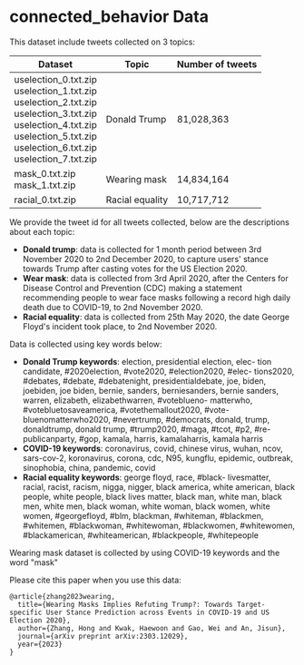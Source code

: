 # connected_behavior Data

This dataset include tweets  collected on 3 topics:

| Dataset | Topic | Number of tweets |
|---|---|---|
| uselection_0.txt.zip <br> uselection_1.txt.zip <br> uselection_2.txt.zip <br> uselection_3.txt.zip <br> uselection_4.txt.zip <br> uselection_5.txt.zip <br> uselection_6.txt.zip <br> uselection_7.txt.zip | Donald Trump | 81,028,363 |
| mask_0.txt.zip <br> mask_1.txt.zip | Wearing mask | 14,834,164 |
| racial_0.txt.zip | Racial equality | 10,717,712 |

We provide the tweet id for all tweets collected, below are the descriptions about each topic:
- **Donald trump**: data is collected for 1 month period between 3rd November 2020 to 2nd December 2020, to capture users' stance towards Trump after casting votes for the US Election 2020.
- **Wear mask**: data is collected from 3rd April 2020, after the Centers for Disease Control and Prevention (CDC) making a statement recommending people to wear face masks following a record high daily death due to COVID-19, to 2nd November 2020.
- **Racial equality**: data is collected from 25th May 2020, the date George Floyd's incident took place, to 2nd November 2020.

Data is collected using key words below:
- **Donald Trump keywords**: election, presidential election, elec- tion candidate, #2020election, #vote2020, #election2020, #elec- tions2020, #debates, #debate, #debatenight, presidentialdebate, joe, biden, joebiden, joe biden, bernie, sanders, berniesanders, bernie sanders, warren, elizabeth, elizabethwarren, #voteblueno- matterwho, #votebluetosaveamerica, #votethemallout2020, #vote- bluenomatterwho2020, #nevertrump, #democrats, donald, trump, donaldtrump, donald trump, #trump2020, #maga, #tcot, #p2, #re- publicanparty, #gop, kamala, harris, kamalaharris, kamala harris
- **COVID-19 keywords**: coronavirus, covid, chinese virus, wuhan, ncov, sars-cov-2, koronavirus, corona, cdc, N95, kungflu, epidemic, outbreak, sinophobia, china, pandemic, covid
- **Racial equality keywords**: george floyd, race, #black- livesmatter, racial, racist, racism, nigga, nigger, black america, white american, black people, white people, black lives matter, black man, white man, black men, white men, black woman, white woman, black women, white women, #georgefloyd, #blm, blackman, #whiteman, #blackmen, #whitemen, #blackwoman, #whitewoman, #blackwomen, #whitewomen, #blackamerican, #whiteamerican, #blackpeople, #whitepeople

Wearing mask dataset is collected by using COVID-19 keywords and the word "mask"

Please cite this paper when you use this data:
```
@article{zhang2023wearing,
  title={Wearing Masks Implies Refuting Trump?: Towards Target-specific User Stance Prediction across Events in COVID-19 and US Election 2020},
  author={Zhang, Hong and Kwak, Haewoon and Gao, Wei and An, Jisun},
  journal={arXiv preprint arXiv:2303.12029},
  year={2023}
}
```
